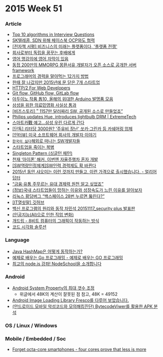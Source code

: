 2015 Week 51
=============

### Article

* [Top 10 algorithms in Interview Questions](http://www.geeksforgeeks.org/top-10-algorithms-in-interview-questions/)
* [SK텔레콤, SDN 위해 페이스북 OCP와도 협력](http://www.zdnet.co.kr/news/news_view.asp?artice_id=20151207153027)
* [[전자책 서평] 비즈니스의 미래는 플랫폼이다, '플랫폼 전쟁'](http://it.donga.com/13042/)
* [회사로부터 독립을 꿈꾸는 후배에게](https://brunch.co.kr/@brunchflgu/368)
* [영어 명강의에 영어 자막이 있음](http://www.snow.or.kr/lecture/applied_sciences/computer_science/computer_science)
* [동접 200만의 MMORPG 몽환서유 개발자가 오픈 소스로 공개한 서버 framework](https://github.com/cloudwu/skynet)
* [프로그래머의 경력을 말아먹는 12가지 방법](http://ppss.kr/archives/63881)
* [한때 잘 나갔지만 2015년에 문 닫은 7개 스타트업](http://techneedle.com/archives/24209)
* [HTTP/2 For Web Developers](http://blog.cloudflare.com/http-2-for-web-developers/)
* [Git flow, GitHub flow, GitLab flow](http://ujuc.github.io/2015/12/16/git-flow-github-flow-gitlab-flow/)
* [아두이노 작품 톱10, 올해의 위대한 Arduino 발명품 모음](http://smartincome.tistory.com/304)
* [삼성을 위한 의료민영화 사실상 통과](http://ryueyes11.tistory.com/3151)
* [[비즈스토리]＂1157만 달러짜리 SW, 공개된 소스로 만들었죠”](http://news.naver.com/main/read.nhn?mode=LSD&mid=sec&oid=025&aid=0002574395&sid1=001)
* [Philips updates Hue, introduces lightbulb DRM | ExtremeTech](http://www.extremetech.com/electronics/219450-philips-updates-hue-introduces-lightbulb-drm)
* [스마트카戰 예고…삼성 우린 다르게 간다](http://news.inews24.com/php/news_view.php?g_serial=933717&g_menu=020810)
* [[단독] 리터당 3000원? '주유비 장난' 쏘카·그린카 등 카쉐어링 업체](http://m.greenpostkorea.co.kr/m/m_article.html?no=54424)
* [[인터뷰] 미국 소프트웨어 회사의 개발자 이야기](http://ppss.kr/archives/8197)
* [`한국이 싫다`해외로 떠나는 SW개발자들](http://www.etnews.com/20151210000477?SNS=00002)
* [스타트업을 죽이는 복병](http://ppss.kr/archives/60809)
* [Singleton Pattern (싱글턴 패턴)](http://hg-note.tistory.com/entry/Singleton-Pattern-%EC%8B%B1%EA%B8%80%ED%84%B4-%ED%8C%A8%ED%84%B4)
* [천재 ‘아이폰’ 해커, 이번엔 자율주행차 혼자 개발](http://www.bloter.net/archives/246259)
* [[SW역량인정체계]SW인력 경력제도 확 바뀐다](http://www.etnews.com/20151216000301?SNS=00002)
* [2015년 동안 샤오미는 이런 것까지 만들고, 이런 가격으로 출시했습니다. - 얼리어답터](http://www.earlyadopter.co.kr/67360)
* [“금융·유통 주무르는 유대 경제력 원천 알고 싶었죠”](http://www.hani.co.kr/arti/international/international_general/722472.html)
* [(정보)국내 스타트업들이 망하는 이유와 성장속도가 느린 이유를 알아보자](http://blog.naver.com/PostView.nhn?blogId=yegam400&logNo=220525510936&redirect=Dlog&widgetTypeCall=true)
* [리눅스 황당버그 “백스페이스 28번 누르면 뚫린다?”](http://www.cnet.co.kr/view/100145565)
* [[IT열쇳말] 깃허브](http://www.bloter.net/archives/245893)
* [백신 프로그램의 원리와 동작 차민석 20151117_security plus 발표판](http://www.slideshare.net/JackyMinseokCha/20151117security-plus)
* [(인공지능(AI)으로 인한 직업 변화)](http://blog.naver.com/PostView.nhn?blogId=meri_01&logNo=220567777498&redirect=Dlog&widgetTypeCall=true)
* [개드립 - 8비트 컴퓨터의 그래픽이 작동하는 방식](http://www.dogdrip.net/87402263)
* [코드 시각화 솔루션](http://www.pythontutor.com/)

### Language

* [Java HashMap은 어떻게 동작하는가?](http://d2.naver.com/helloworld/831311)
* [예제로 배우는 Go 프로그래밍 - 예제로 배우는 GO 프로그래밍](http://golang.site/)
* [최고의 node.js 강좌! NodeSchool을 소개합니다](http://nodeschool.io/ko/)

### Android

* [Android System Property의 최대 갯수 조정](http://sangwookim.tistory.com/23)
   - 위글에서 48K의 계산이 잘못된 점 참고, 48K = 49152
* [Android Image Loading Library Fresco를 다루어 보았습니다.](https://medium.com/@tonyjs/android-image-loading-library-fresco-c3a0f4679ea7)
* [(안드로이드 모바일 악성코드와 모의해킹진단) BytecodeViwer를 활용한 APK 분석](http://blog.naver.com/PostView.nhn?blogId=chogar&logNo=220568722218&redirect=Dlog&widgetTypeCall=true)

### OS / Linux / Windows


### Mobile / Embedded / Soc

* [Forget octa-core smartphones - four cores prove that less is more](http://www.techradar.com/news/phone-and-communications/mobile-phones/forget-octa-core-smartphones-four-cores-prove-that-less-is-more-1311219)

